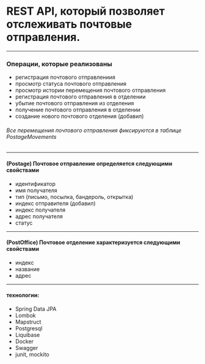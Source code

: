 # REST API, который позволяет отслеживать почтовые отправления.
___

### Операции, которые реализованы
-	 регистрация почтового отправлениия
-	 просмотр статуса почтового отправления
-	 просмотр истории перемещения почтового отправления
-	 регистрация почтового отправления в отделении
-	 убытие почтового отправления из отделения
-    получение почтового отправления в отделении
-    создание нового почтового отделения (добавил)
###### Все перемещения почтового отправления фиксируются в таблице PostageMovements
___
#### (Postage) Почтовое отправление определяется следующими свойствами
-	 идентификатор
-	 имя получателя
-	 тип (письмо, посылка, бандероль, открытка)
-	 индекс отправителя (добавил)
-	 индекс получателя
-	 адрес получателя
-	 статус
___

#### (PostOffice) Почтовое отделение характеризуется следующими свойствами
-	 индекс
-	 название
-	 адрес
___

#### технологии:
-	 Spring Data JPA
-	 Lombok
-	 Mapstruct
-	 Postgresql
-	 Liquibase
-	 Docker
-	 Swagger
-    junit, mockito
